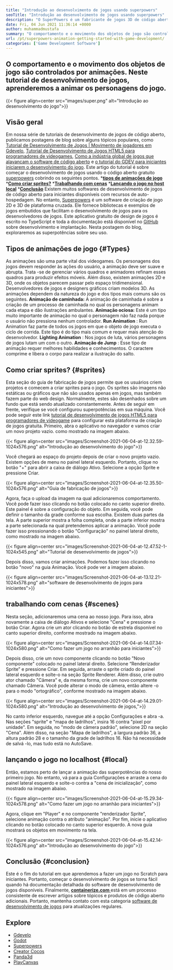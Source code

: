 ```yaml
---
title: "Introdução ao desenvolvimento de jogos usando superpowers" 
seoTitle: "Introdução ao desenvolvimento de jogos usando superpowers" 
description: "O SuperPowers é um fabricante de jogos 3D de código aberto com colaboração em tempo real. Este tutorial trata de começar o desenvolvimento de jogos usando superpowers." 
date: Fri, 04 Jun 2021 11:36:14 +0000
author: muhammadmustafa
summary: "O comportamento e o movimento dos objetos de jogo são controlados por animações. Neste tutorial de desenvolvimento de jogos, aprenderemos a animar os personagens do jogo." 
url: /pt/superpowers-animation-getting-started-with-game-development/
categories: ['Game Development Software']
---
```


## O comportamento e o movimento dos objetos de jogo são controlados por animações. Neste tutorial de desenvolvimento de jogos, aprenderemos a animar os personagens do jogo.

{{< figure align=center src="images/super.png" alt="Introdução ao desenvolvimento do jogo">}}


## **Visão geral**
Em nossa série de tutoriais de desenvolvimento de jogos de código aberto, publicamos postagens de blog sobre alguns tópicos populares, como [Tutorial de Desenvolvimento de Jogos | Movimento de jogadores em Gdevelo][1], [Tutorial de Desenvolvimento de Jogos HTML5 para programadores de videogames][2], [Como a indústria global de jogos que alavancam o software de código aberto][3] e [o tutorial do GDEV para iniciantes iniciarem o desenvolvimento do jogo][4 ]. Este artigo do tutorial é sobre começar o desenvolvimento de jogos usando o código aberto gratuito [superpowers][5] cobrindo os seguintes pontos.
  ***[tipos de animações de jogo][6]** 
  ***[Como criar sprites?][7]** 
  ***[Trabalhando com cenas][8]** 
  ***[Lançando o jogo no host local][9]** 
  ***[Conclusão][10]** 
Existem muitos softwares de desenvolvimento de jogos de código aberto para iniciantes disponíveis com recursos de auto-hospedagem. No entanto, [Superpowers][5] é um software de criação de jogo 2D e 3D de plataforma cruzada. Ele fornece bibliotecas e exemplos de jogos embutidos que facilitam o desenvolvimento de jogos para os desenvolvedores de jogos. Este aplicativo gratuito de design de jogos é escrito no TypeScript e toda a documentação está disponível no [GitHub][11] sobre desenvolvimento e implantação. Nesta postagem do blog, exploraremos as superpotências sobre seu uso.

## Tipos de animações de jogo   {#Types}
As animações são uma parte vital dos videogames. Os personagens dos jogos devem responder às ações do usuário, a animação deve ser suave e abrupta. Trata -se de gerenciar vários quadros e animadores refinam esses quadros para produzir efeitos móveis. Além disso, existem animações 2D e 3D, onde os objetos parecem passar pelo espaço tridimensional. Desenvolvedores de jogos e designers gráficos criam modelos 3D. As animações dependem da natureza do jogo e dos tipos mais comuns são os seguintes.
**Animação de caminhada:**  A animação de caminhada é sobre a criação de um processo de caminhada no qual os personagens animam cada etapa e dão ilustrações ambulantes.
**Animação ociosa:**  Este é um tipo muito importante de animação no qual o personagem não faz nada porque o usuário não pressiona nenhum controlador.
**Run Animation** : Run Animation faz parte de todos os jogos em que o objeto de jogo executa o ciclo de corrida. Este tipo é do tipo mais comum e requer mais atenção do desenvolvedor.
**Lighting Animation** : Nos jogos de luta, vários personagens de jogos lutam um com o outro.
**Animação de Jump** : Esse tipo de animação requer melhores habilidades e conhecimentos. O caractere comprime e libera o corpo para realizar a ilustração do salto.

## Como criar sprites?   {#sprites}
Esta seção do guia de fabricação de jogos permite que os usuários criem projetos e comecem a criar sprites para o jogo. Os sprites são imagens não estáticas ou gráficos que não são usados ​​apenas em jogos, mas também fazem parte do web design. Normalmente, estes são desenhados sobre um fundo que está sendo atualizado constantemente.
Antes de seguir em frente, verifique se você configurou superpotências em sua máquina. Você pode seguir este link [tutorial de desenvolvimento de jogos HTML5 para programadores de videogame][2] para configurar esta plataforma de criação de jogos gratuita.
Primeiro, abra o aplicativo no navegador e vamos criar um novo projeto vazio. como mostrado na imagem abaixo.

{{< figure align=center src="images/Screenshot-2021-06-04-at-12.32.59-1024x576.png" alt="Introdução ao desenvolvimento do jogo">}}

Você chegará ao espaço do projeto depois de criar o novo projeto vazio. Existem opções de menu no painel lateral esquerdo. Portanto, clique no botão "+" para abrir a caixa de diálogo Ativo. Selecione a opção Sprite e pressione Criar.

{{< figure align=center src="images/Screenshot-2021-06-04-at-12.35.50-1024x576.png" alt="Guia de fabricação de jogos">}}

Agora, faça o upload da imagem na qual adicionaremos comportamento. Você pode fazer isso clicando no botão colocado no canto superior direito. Este painel é sobre a configuração do objeto.
Em seguida, você pode definir o tamanho da grade conforme sua escolha. Existem duas partes da tela. A parte superior mostra a folha completa, onde a parte inferior mostra a parte selecionada na qual pretendemos aplicar a animação. Você pode fazer isso pressionando o botão "Configuração" no painel lateral direito, como mostrado na imagem abaixo.

{{< figure align=center src="images/Screenshot-2021-06-04-at-12.47.52-1-1024x545.png" alt="Tutorial de desenvolvimento de jogos">}}

Depois disso, vamos criar animações. Podemos fazer isso clicando no botão "novo" na guia Animação. Você pode ver a imagem abaixo.

{{< figure align=center src="images/Screenshot-2021-06-04-at-13.12.21-1024x578.png" alt="software de desenvolvimento de jogos para iniciantes">}}


## trabalhando com cenas   {#scenes}
Nesta seção, adicionaremos uma cena ao nosso jogo. Para isso, abra novamente a caixa de diálogo Ativos e selecione "Cena" e pressione o botão Criar. Agora crie um ator clicando no botão de estrela disponível no canto superior direito, conforme mostrado na imagem abaixo.

{{< figure align=center src="images/Screenshot-2021-06-04-at-14.07.34-1024x580.png" alt="Como fazer um jogo no arranhão para iniciantes">}}

Depois disso, crie um novo componente clicando no botão "Novo componente" colocado no painel lateral direito. Selecione “Renderizador Sprite” e pressione Criar. Em seguida, arraste o sprite criado do painel lateral esquerdo e solte-o na seção Sprite Renderer. Além disso, crie outro ator chamado "Câmera" e, da mesma forma, crie um novo componente chamado Câmera.
Você pode alterar o modo de câmera, então altere -o para o modo "ortográfico", conforme mostrado na imagem abaixo.

{{< figure align=center src="images/Screenshot-2021-06-04-at-14.29.01-1024x580.png" alt="Introdução ao desenvolvimento de jogos,">}}

No canto inferior esquerdo, navegue até a opção Configurações e abra -a. Nas seções "sprite" e "mapa de ladrilhos", insira 16 contra "pixel por unidade". Em seguida, no "modo de câmera padrão", selecione 2D na seção "Cena". Além disso, na seção "Mapa de ladrilhos", a largura padrão 36, a altura padrão 28 e o tamanho da grade de ladrilhos 16. Não há necessidade de salvá -lo, mas tudo está no AutoSave.

## lançando o jogo no localhost   {#local}
Então, estamos perto de lançar a animação das superpotências do nosso primeiro jogo. No entanto, vá para a guia Configurações e arraste a cena do painel lateral esquerdo e solte-o contra a "cena de inicialização", como mostrado na imagem abaixo.

{{< figure align=center src="images/Screenshot-2021-06-04-at-15.29.34-1024x578.png" alt="Como fazer um jogo no arranhão para iniciantes">}}

Agora, clique em "Player" e no componente "renderizador Sprite", selecione animação contra o atributo "animação". Por fim, inicie o aplicativo clicando no botão colocado no canto superior esquerdo. A nova guia mostrará os objetos em movimento na tela.

{{< figure align=center src="images/Screenshot-2021-06-04-at-15.42.14-1024x576.png" alt="Introdução ao desenvolvimento do jogo">}}


## Conclusão   {#conclusion}
Este é o fim do tutorial em que aprendemos a fazer um jogo no Scratch para iniciantes. Portanto, começar o desenvolvimento de jogos se torna fácil quando há documentação detalhada do software de desenvolvimento de jogos disponíveis. Finalmente, [**containerize.com** ][12] está em um processo consistente de escrever artigos sobre tópicos e produtos de código aberto adicionais. Portanto, mantenha contato com esta categoria [software de desenvolvimento de jogos][13] para atualizações regulares.

## Explore
  * [Gdevelo][14]
  * [Godot][15]
  * [Superpowers][5]
  * [Creator Cocos][16]
  * [Panda3d][17]
  * [PlayCanvas][18]

  
[1]: https://blog.containerize.com/game-development-software/game-development-tutorial-player-movement-in-gdevelop/
[2]: https://blog.containerize.com/2021/05/19/html5-game-development-tutorial-for-video-game-programmers/
[3]: https://blog.containerize.com/game-development-software/how-global-gaming-market-leveraging-open-source-software/
[4]: https://blog.containerize.com/game-development-software/game-development-tutorial-player-movement-in-gdevelop/
[5]: https://products.containerize.com/game-development-software/superpowers/
[6]: #types
[7]: #sprites
[8]: #scenes
[9]: #local
[10]: #Conclusion
[11]: https://github.com/superpowers/superpowers-core
[12]: https://www.containerize.com/
[13]: https://products.containerize.com/game-development-software/
[14]: https://products.containerize.com/game-development-software/gdevelop/
[15]: https://products.containerize.com/game-development-software/godot/
[16]: https://products.containerize.com/game-development-software/cocos-creator/
[17]: https://products.containerize.com/game-development-software/panda3d/
[18]: https://products.containerize.com/game-development-software/playcanvas/
